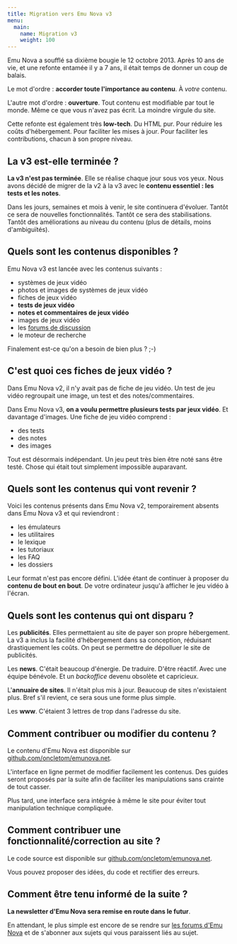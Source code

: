 ```yaml
---
title: Migration vers Emu Nova v3
menu:
  main:
    name: Migration v3
    weight: 100
---
```


Emu Nova a soufflé sa dixième bougie le 12 octobre 2013.
Après 10 ans de vie, et une refonte entamée il y a 7 ans, il était temps de donner un coup de balais.

Le mot d'ordre : **accorder toute l'importance au contenu**. À *votre* contenu.

L'autre mot d'ordre : **ouverture**. Tout contenu est modifiable par tout le monde. Même ce que vous
n'avez pas écrit. La moindre virgule du site.

Cette refonte est également très **low-tech**. Du HTML pur. Pour réduire les coûts d'hébergement.
Pour faciliter les mises à jour. Pour faciliter les contributions, chacun à son propre niveau.

## La v3 est-elle terminée ?

**La v3 n'est pas terminée**. Elle se réalise chaque jour sous vos yeux.
Nous avons décidé de migrer de la v2 à la v3 avec le **contenu essentiel : les tests et les notes**.

Dans les jours, semaines et mois à venir, le site continuera d'évoluer.
Tantôt ce sera de nouvelles fonctionnalités.
Tantôt ce sera des stabilisations.
Tantôt des améliorations au niveau du contenu (plus de détails, moins d'ambiguïtés).

## Quels sont les contenus disponibles ?

Emu Nova v3 est lancée avec les contenus suivants :

- systèmes de jeux vidéo
- photos et images de systèmes de jeux vidéo
- fiches de jeux vidéo
- **tests de jeux vidéo**
- **notes et commentaires de jeux vidéo**
- images de jeux vidéo
- les [forums de discussion](https://forum.emunova.net)
- le moteur de recherche

Finalement est-ce qu'on a besoin de bien plus ? ;-)

## C'est quoi ces fiches de jeux vidéo ?

Dans Emu Nova v2, il n'y avait pas de fiche de jeu vidéo.
Un test de jeu vidéo regroupait une image, un test et des notes/commentaires.

Dans Emu Nova v3, **on a voulu permettre plusieurs tests par jeux vidéo**. Et davantage d'images.
Une fiche de jeu vidéo comprend :

- des tests
- des notes
- des images

Tout est désormais indépendant. Un jeu peut très bien être noté sans être testé.
Chose qui était tout simplement impossible auparavant.

## Quels sont les contenus qui vont revenir ?

Voici les contenus présents dans Emu Nova v2, temporairement absents dans Emu Nova v3 et qui reviendront :

- les émulateurs
- les utilitaires
- le lexique
- les tutoriaux
- les FAQ
- les dossiers

Leur format n'est pas encore défini.
L'idée étant de continuer à proposer du **contenu de bout en bout**.
De votre ordinateur jusqu'à afficher le jeu vidéo à l'écran.

## Quels sont les contenus qui ont disparu  ?

Les **publicités**. Elles permettaient au site de payer son propre hébergement.
La v3 a inclus la facilité d'hébergement dans sa conception, réduisant drastiquement les coûts.
On peut se permettre de dépolluer le site de publicités.

Les **news**. C'était beaucoup d'énergie. De traduire. D'être réactif.
Avec une équipe bénévole. Et un *backoffice* devenu obsolète et capricieux.

L'**annuaire de sites**. Il n'était plus mis à jour. Beaucoup de sites n'existaient plus.
Bref s'il revient, ce sera sous une forme plus simple.

Les **www**. C'étaient 3 lettres de trop dans l'adresse du site.

## Comment contribuer ou modifier du contenu ?

Le contenu d'Emu Nova est disponible sur [github.com/oncletom/emunova.net](https://github.com/oncletom/emunova.net).

L'interface en ligne permet de modifier facilement les contenus. Des guides seront proposés par la suite
afin de faciliter les manipulations sans crainte de tout casser.

Plus tard, une interface sera intégrée à même le site pour éviter tout manipulation technique compliquée.

## Comment contribuer une fonctionnalité/correction au site ?

Le code source est disponible sur [github.com/oncletom/emunova.net](https://github.com/oncletom/emunova.net).

Vous pouvez proposer des idées, du code et rectifier des erreurs.


## Comment être tenu informé de la suite ?

**La newsletter d'Emu Nova sera remise en route dans le futur**.

En attendant, le plus simple est encore de se rendre sur [les forums d'Emu Nova](https://forums.emunova.net/forum/61-la-vie-du-site/)
et de s'abonner aux sujets qui vous paraissent liés au sujet.
